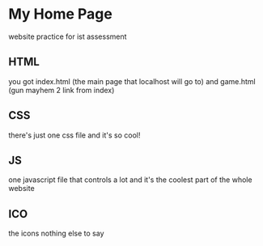 # My Home Page
website practice for ist assessment
## HTML
you got index.html (the main page that localhost will go to) and game.html (gun mayhem 2 link from index)
## CSS
there's just one css file and it's so cool!
## JS
one javascript file that controls a lot and it's the coolest part of the whole website
## ICO
the icons
nothing else to say
